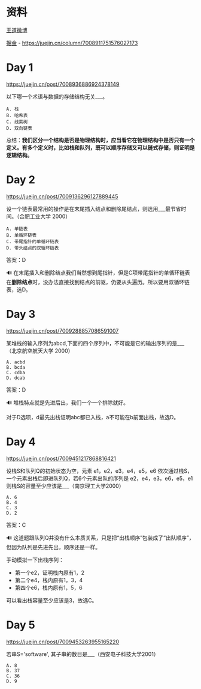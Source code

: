 # 资料

[王道微博](https://weibo.com/u/7513268052)

[掘金](https://juejin.cn/column/7008911751576027173) - https://juejin.cn/column/7008911751576027173



# Day 1

https://juejin.cn/post/7008936886924378149

以下哪一个术语与数据的存储结构无关___。

```
A. 栈
B. 哈希表
C. 线索树
D. 双向链表
```

总结：**我们区分一个结构是否是物理结构时，应当看它在物理结构中是否只有一个定义。有多个定义时，比如栈和队列，既可以顺序存储又可以链式存储，则证明是逻辑结构。**





# Day 2

https://juejin.cn/post/7009136296127889445

设一个链表最常用的操作是在末尾插入结点和删除尾结点，则选用___最节省时间。（合肥工业大学 2000）

```
A. 单链表
B. 单循环链表
C. 带尾指针的单循环链表
D. 带头结点的双循环链表
```

答案：D

🔊 在末尾插入和删除结点我们当然想到尾指针，但是C项带尾指针的单循环链表在**删除结点**时，没办法直接找到结点的前驱，仍要从头遍历。所以要用双循环链表，选D。



# Day 3

https://juejin.cn/post/7009288857086591007

某堆栈的输入序列为abcd,下面的四个序列中，不可能是它的输出序列的是___（北京航空航天大学 2000）

```
A. acbd
B. bcda
C. cdba
D. dcab
```

答案：D

🔊 堆栈特点就是先进后出，我们一个一个排除就好。

对于D选项，d最先出栈证明abc都已入栈，a不可能在b前面出栈，故选D。





# Day 4

https://juejin.cn/post/7009451217868816421

设栈S和队列Q的初始状态为空，元素 e1，e2，e3，e4，e5，e6 依次通过栈S，一个元素出栈后即进队列Q，若6个元素出队的序列是 e2，e4，e3，e6，e5，e1 则栈S的容量至少应该是___（南京理工大学2000）

```
A. 6
B. 4
C. 3
D. 2
```

答案：C

🔊 这道题跟队列Q并没有什么本质关系，只是把“出栈顺序”包装成了“出队顺序”，但因为队列是先进先出，顺序还是一样。

手动模拟一下出栈序列：

- 第一个e2，证明栈内原有1，2
- 第二个e4，栈内原有1，3，4
- 第四个e6，栈内原有1，5，6

可以看出栈容量至少应该是3，故选C。



# Day 5

https://juejin.cn/post/7009453263955165220

若串S='software', 其子串的数目是___（西安电子科技大学2001）

```
A. 8
B. 37
C. 36
D. 9
```
